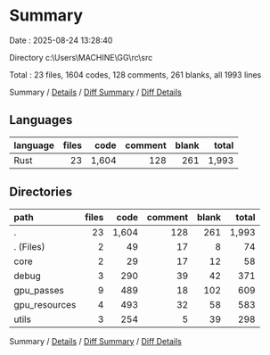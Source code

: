 # Summary

Date : 2025-08-24 13:28:40

Directory c:\\Users\\MACHINE\\GG\\rc\\src

Total : 23 files,  1604 codes, 128 comments, 261 blanks, all 1993 lines

Summary / [Details](details.md) / [Diff Summary](diff.md) / [Diff Details](diff-details.md)

## Languages
| language | files | code | comment | blank | total |
| :--- | ---: | ---: | ---: | ---: | ---: |
| Rust | 23 | 1,604 | 128 | 261 | 1,993 |

## Directories
| path | files | code | comment | blank | total |
| :--- | ---: | ---: | ---: | ---: | ---: |
| . | 23 | 1,604 | 128 | 261 | 1,993 |
| . (Files) | 2 | 49 | 17 | 8 | 74 |
| core | 2 | 29 | 17 | 12 | 58 |
| debug | 3 | 290 | 39 | 42 | 371 |
| gpu_passes | 9 | 489 | 18 | 102 | 609 |
| gpu_resources | 4 | 493 | 32 | 58 | 583 |
| utils | 3 | 254 | 5 | 39 | 298 |

Summary / [Details](details.md) / [Diff Summary](diff.md) / [Diff Details](diff-details.md)